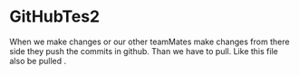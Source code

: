 # GitHubTes2
 When we make changes or our other teamMates make changes from there side they push the commits in github. Than we have to pull.
 Like this file also be pulled 
 . 

